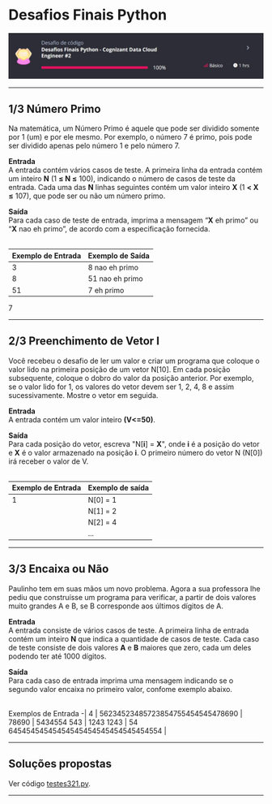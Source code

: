 # Desafios Finais Python

<p align="justify"><img src="https://github.com/rosacarla/DIO-cloud-data-engineer/blob/main/025%20desafio-codigo3/code-challenge3.jpg"></p>

---

## 1/3 Número Primo  
Na matemática, um Número Primo é aquele que pode ser dividido somente por 1 
(um) e por ele mesmo. Por exemplo, o número 7 é primo, pois pode ser
dividido apenas pelo número 1 e pelo número 7.  

**Entrada**  
A entrada contém vários casos de teste. A primeira linha da entrada contém
um inteiro **N** (1 **≤ N ≤** 100), indicando o número de casos de teste da
entrada. Cada uma das **N** linhas seguintes contém um valor inteiro **X**
(1 **< X ≤** 107), que pode ser ou não um número primo.  

**Saída**  
Para cada caso de teste de entrada, imprima a mensagem “**X** eh primo” ou 
“**X**  nao eh primo”, de acordo com a especificação fornecida.  
</br>

Exemplo de Entrada | Exemplo de Saída
-|-
3 | 8 nao eh primo
8 | 51 nao eh primo
51 | 7 eh primo
7 

---

## 2/3 Preenchimento de Vetor I  
Você recebeu o desafio de ler um valor e criar um programa que coloque o valor
lido na primeira posição de um vetor N[10]. Em cada posição subsequente, 
coloque o dobro do valor da posição anterior. Por exemplo, se o valor lido for
1, os valores do vetor devem ser 1, 2, 4, 8 e assim sucessivamente. Mostre o
vetor em seguida.  

**Entrada**  
A entrada contém um valor inteiro **(V<=50)**.  

**Saída**  
Para cada posição do vetor, escreva "N[**i**] = **X**", onde **i** é a posição
do vetor e **X** é o valor armazenado na posição **i**. O primeiro número do 
vetor N (N[0]) irá receber o valor de V.  
</br>

| Exemplo de Entrada | Exemplo de saída |
|---|---|
| 1 | N[0] = 1 |
|   | N[1] = 2 |
|   | N[2] = 4 |
|   | ... |

---

## 3/3 Encaixa ou Não  
Paulinho tem em suas mãos um novo problema. Agora a sua professora lhe pediu 
que construísse um programa para verificar, a partir de dois valores muito
grandes A e B, se B corresponde aos últimos dígitos de A.  

**Entrada**  
A entrada consiste de vários casos de teste. A primeira linha de entrada contém 
um inteiro **N** que indica a quantidade de casos de teste. Cada caso de teste 
consiste de dois valores **A** e **B** maiores que zero, cada um deles podendo
ter até 1000 dígitos.  

**Saída**   
Para cada caso de entrada imprima uma mensagem indicando se o segundo valor
encaixa no primeiro valor, confome exemplo abaixo.  
</br>

Exemplos de Entrada 
-|
4 |
56234523485723854755454545478690 |
78690 |
5434554 543 |
1243 1243 |
54 64545454545454545454545454545454554 |
 
---

## Soluções propostas  

Ver código [testes321.py]().

---
